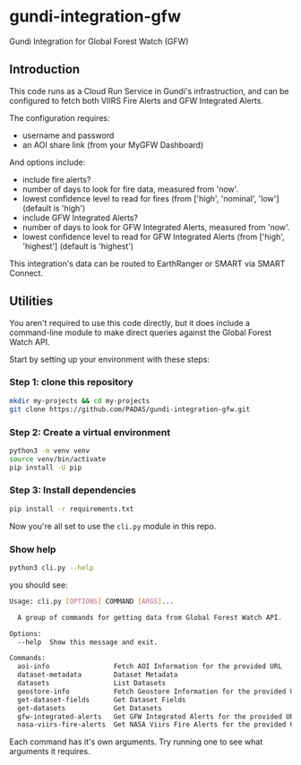 # gundi-integration-gfw
Gundi Integration for Global Forest Watch (GFW)


## Introduction

This code runs as a Cloud Run Service in Gundi's infrastruction, and can be configured to fetch both VIIRS Fire Alerts and GFW Integrated Alerts.

The configuration requires:

- username and password
- an AOI share link (from your MyGFW Dashboard)

And options include:

- include fire alerts?
- number of days to look for fire data, measured from 'now'.
- lowest confidence level to read for fires (from ['high', 'nominal', 'low'] (default is 'high')
- include GFW Integrated Alerts?
- number of days to look for GFW Integrated Alerts, measured from 'now'.
- lowest confidence level to read for GFW Integrated Alerts (from ['high', 'highest'] (default is 'highest')

This integration's data can be routed to EarthRanger or SMART via SMART Connect.

## Utilities

You aren't required to use this code directly, but it does include a command-line module to make direct queries against the Global Forest Watch API.

Start by setting up your environment with these steps:

### Step 1: clone this repository

```bash
mkdir my-projects && cd my-projects
git clone https://github.com/PADAS/gundi-integration-gfw.git
```

### Step 2: Create a virtual environment

```bash
python3 -m venv venv
source venv/bin/activate
pip install -U pip
```

### Step 3: Install dependencies

```bash
pip install -r requirements.txt
```

Now you're all set to use the `cli.py` module in this repo.

### Show help

```bash
python3 cli.py --help
```

you should see:

```bash
Usage: cli.py [OPTIONS] COMMAND [ARGS]...

  A group of commands for getting data from Global Forest Watch API.

Options:
  --help  Show this message and exit.

Commands:
  aoi-info                Fetch AOI Information for the provided URL
  dataset-metadata        Dataset Metadata
  datasets                List Datasets
  geostore-info           Fetch Geostore Information for the provided URL
  get-dataset-fields      Get Dataset Fields
  get-datasets            Get Datasets
  gfw-integrated-alerts   Get GFW Integrated Alerts for the provided URL
  nasa-viirs-fire-alerts  Get NASA Viirs Fire Alerts for the provided URL
```

Each command has it's own arguments. Try running one to see what arguments it requires.


